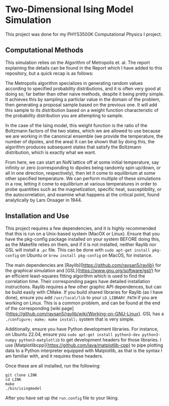 # Two-Dimensional Ising Model Simulation
This project was done for my PHYS3500K Computational Physics I project.

## Computational Methods
This simulation relies on the Algorithm of Metropolis et. al. The report explaining the details can be found in the Report which I have added to this repository, but a quick recap is as follows:

The Metropolis algorithm specializes in generating random values according to specified probability distributions, and it is often very good at doing so; far better than other naive methods, despite it being pretty simple. It achieves this by sampling a particlar value in the domain of the problem, then generating a proposal sample based on the previous one. It will add this sample to its distribution based on a weight function characteristic of the probability distribution you are attempting to sample. 

In the case of the Ising model, this weight function is the ratio of the Boltzmann factors of the two states, which we are allowed to use because we are working in the canonical ensemble (we provide the temperature, the number of dipoles, and the area) It can be shown that by doing this, the algorithm produces subsequent states that satisfy the Boltzmann distribution, which is exactly what we want.

From here, we can start an NxN lattice off at some initial temperature, say infinity or zero (corresponding to dipoles being randomly spin up/down, or all in one direction, respectively), then let it come to equilibrium at some other specified temperature. We can perform multiple of these simulations in a row, letting it come to equilibrium at various temperatures in order to probe quantities such as the magnetization, specific heat, susceptibility, or the autocorrelation, and examine what happens at the critical point, found analytically by Lars Onsager in 1944.


## Installation and Use
This project requires a few dependencies, and it is highly recommended that this is run on a Unix-based system (MacOX or Linux). Ensure that you have the pkg-config package installed on your system BEFORE doing this, as the Makefile relies on them, and if it is not installed, neither Raylib nor GSL will install a `.pc` file. This can be done with `sudo apt-get install pkg-config` on Ubuntu or `brew install pkg-config` on MacOS, for instance.

The main dependencies are [Raylib]{https://github.com/raysan5/raylib} for the graphical simulation and [GSL]{https://www.gnu.org/software/gsl/} for an efficient least-squares fitting algorithm which is used to find the correlation time. Their corresponding pages have detailed installation instructions. Raylib requires a few other graphic API dependences, but can be build easily with CMake. If you build shared libraries for Raylib (as I have done), ensure you add `/usr/local/lib` to your `LD_LIBRARY_PATH` if you are working on Linux. This is a common problem, and can be found at the end of the corresponding [wiki page]{https://github.com/raysan5/raylib/wiki/Working-on-GNU-Linux}. GSL has a `./configure; make; make install;` system that is very simple.

Additionally, ensure you have Python development libraries. For instance, on Ubuntu 22.04, ensure you `sudo apt-get install python3-dev python3-numpy python3-matplotlib` to get development headers for those libraries. I use [Matplotlibcpp]{https://github.com/lava/matplotlib-cpp} to pipe plotting data to a Python interpreter equipped with Matplotlib, as that is the syntax I am familiar with, and it requires these headers.

Once these are all installed, run the following:

```
git clone LINK
cd LINK
make
./bin/isingmodel
```

After you have set up the `run.config` file to your liking.